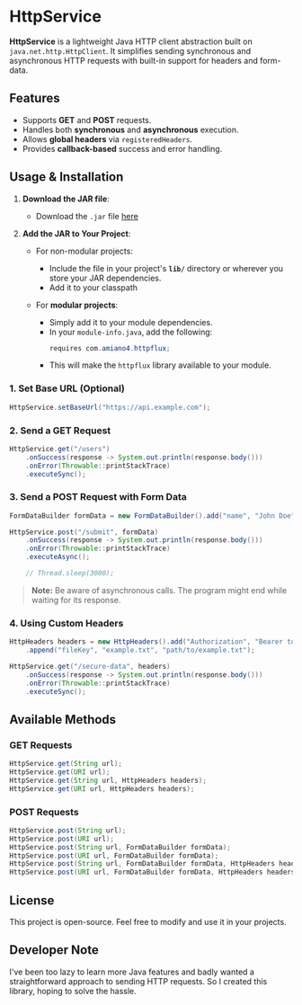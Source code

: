 # HttpService

**HttpService** is a lightweight Java HTTP client abstraction built on `java.net.http.HttpClient`. It simplifies sending synchronous and asynchronous HTTP requests with built-in support for headers and form-data.

## Features

- Supports **GET** and **POST** requests.
- Handles both **synchronous** and **asynchronous** execution.
- Allows **global headers** via `registeredHeaders`.
- Provides **callback-based** success and error handling.

## Usage & Installation

1. **Download the JAR file**:

   - Download the `.jar` file [here](https://github.com/amiano4/httpflux/releases/download/v1%2C1.0/httpflux-v1.1.0.jar)

2. **Add the JAR to Your Project**:

   - For non-modular projects:

     - Include the file in your project's **`lib/`** directory or wherever you store your JAR dependencies.
     - Add it to your classpath

   - For **modular projects**:
     - Simply add it to your module dependencies.
     - In your `module-info.java`, add the following:
       ```java
       requires com.amiano4.httpflux;
       ```
     - This will make the `httpflux` library available to your module.

### 1. Set Base URL (Optional)

```java
HttpService.setBaseUrl("https://api.example.com");
```

### 2. Send a GET Request

```java
HttpService.get("/users")
    .onSuccess(response -> System.out.println(response.body()))
    .onError(Throwable::printStackTrace)
    .executeSync();
```

### 3. Send a POST Request with Form Data

```java
FormDataBuilder formData = new FormDataBuilder().add("name", "John Doe");

HttpService.post("/submit", formData)
    .onSuccess(response -> System.out.println(response.body()))
    .onError(Throwable::printStackTrace)
    .executeAsync();

    // Thread.sleep(3000);
```

> **Note:** Be aware of asynchronous calls. The program might end while waiting for its response.

### 4. Using Custom Headers

```java
HttpHeaders headers = new HttpHeaders().add("Authorization", "Bearer token")
    .append("fileKey", "example.txt", "path/to/example.txt");

HttpService.get("/secure-data", headers)
    .onSuccess(response -> System.out.println(response.body()))
    .onError(Throwable::printStackTrace)
    .executeSync();
```

## Available Methods

### GET Requests

```java
HttpService.get(String url);
HttpService.get(URI url);
HttpService.get(String url, HttpHeaders headers);
HttpService.get(URI url, HttpHeaders headers);
```

### POST Requests

```java
HttpService.post(String url);
HttpService.post(URI url);
HttpService.post(String url, FormDataBuilder formData);
HttpService.post(URI url, FormDataBuilder formData);
HttpService.post(String url, FormDataBuilder formData, HttpHeaders headers);
HttpService.post(URI url, FormDataBuilder formData, HttpHeaders headers);
```

## License

This project is open-source. Feel free to modify and use it in your projects.

## Developer Note

I've been too lazy to learn more Java features and badly wanted a straightforward approach to sending HTTP requests. So I created this library, hoping to solve the hassle.
